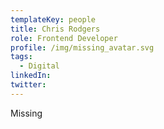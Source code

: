 ```yaml
---
templateKey: people
title: Chris Rodgers
role: Frontend Developer
profile: /img/missing_avatar.svg
tags:
  - Digital 
linkedIn: 
twitter: 
---
```


Missing